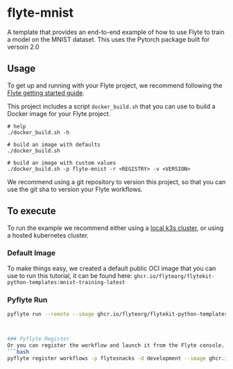 # flyte-mnist

A template that provides an end-to-end example of how to use Flyte to train a model on the MNIST dataset.
This uses the Pytorch package built for versoin 2.0
## Usage

To get up and running with your Flyte project, we recommend following the
[Flyte getting started guide](https://docs.flyte.org/en/latest/getting_started.html).

This project includes a script `docker_build.sh` that you can use to build a
Docker image for your Flyte project.

```
# help
./docker_build.sh -h

# build an image with defaults
./docker_build.sh

# build an image with custom values
./docker_build.sh -p flyte-mnist -r <REGISTRY> -v <VERSION>
```

We recommend using a git repository to version this project, so that you can
use the git sha to version your Flyte workflows.

## To execute
To run the example we recommend either using a [local k3s cluster](https://docs.flyte.org/projects/flytectl/en/latest/gen/flytectl_demo_start.html), 
or using a hosted kubernetes cluster.

### Default Image
To make things easy, we created a default public OCI image that you can use to run this tutorial, it can be found here:
```ghcr.io/flyteorg/flytekit-python-templates:mnist-training-latest```

### Pyflyte Run
```bash
pyflyte run --remote --image ghcr.io/flyteorg/flytekit-python-templates:mnist-training-latest --n_epoch 100 --gpu_enabled



### Pyflyte Register
Or you can register the workflow and launch it from the Flyte console.
```bash
pyflyte register workflows -p flytesnacks -d development --image ghcr.io/flyteorg/flytekit-python-templates:mnist-latest


